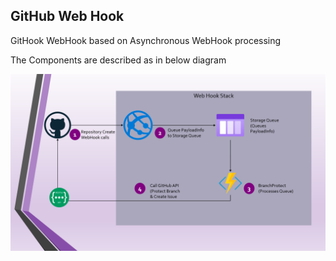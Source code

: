 ## **GitHub Web Hook**
GitHook WebHook based on Asynchronous WebHook processing

The Components are described as in below diagram

![Process Flow](GitHubWebhookProcessFlow.png)
